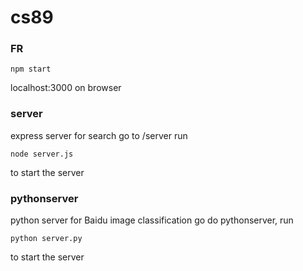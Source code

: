 # cs89


### FR
```
npm start 
```
localhost:3000 on browser


### server
express server for search
go to /server
run
```
node server.js
```
to start the server

### pythonserver
python server for Baidu image classification
go do pythonserver, 
run 
```
python server.py
```
to start the server



